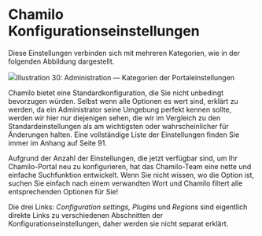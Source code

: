 # Chamilo Konfigurationseinstellungen

Diese Einstellungen verbinden sich mit mehreren Kategorien, wie in der folgenden Abbildung dargestellt.

![](../../../.gitbook/assets/images17%20%287%29.png)Illustration 30: Administration — Kategorien der Portaleinstellungen

Chamilo bietet eine Standardkonfiguration, die Sie nicht unbedingt bevorzugen würden. Selbst wenn alle Optionen es wert sind, erklärt zu werden, da ein Administrator seine Umgebung perfekt kennen sollte, werden wir hier nur diejenigen sehen, die wir im Vergleich zu den Standardeinstellungen als am wichtigsten oder wahrscheinlicher für Änderungen halten. Eine vollständige Liste der Einstellungen finden Sie immer im Anhang auf Seite 91.

Aufgrund der Anzahl der Einstellungen, die jetzt verfügbar sind, um Ihr Chamilo-Portal neu zu konfigurieren, hat das Chamilo-Team eine nette und einfache Suchfunktion entwickelt. Wenn Sie nicht wissen, wo die Option ist, suchen Sie einfach nach einem verwandten Wort und Chamilo filtert alle entsprechenden Optionen für Sie!

Die drei Links: _Configuration settings, Plugins_ und _Regions_ sind eigentlich direkte Links zu verschiedenen Abschnitten der Konfigurationseinstellungen, daher werden sie nicht separat erklärt.

